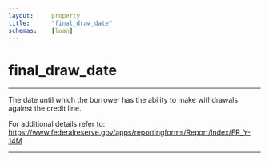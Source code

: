 ```yaml
---
layout:     property
title:      "final_draw_date"
schemas:    [loan]
---
```


# final_draw_date

---

The date until which the borrower has the ability to make withdrawals against the credit line.

For additional details refer to: https://www.federalreserve.gov/apps/reportingforms/Report/Index/FR_Y-14M

--- 